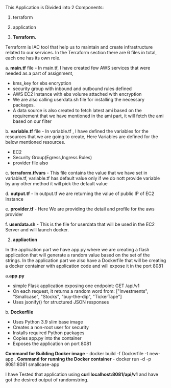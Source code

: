 This Application is Divided into 2 Components:
1. terraform
2. application

1. **Terraform.**

Terraform is IAC tool that help us to maintain and create infrastructure related to our services.
In the Terraform section there are 6 files in total, each one has its own role.

a. **main.tf** file - In main.tf,  I have created few AWS services that were needed as a part of assignment,
   - kms_key for ebs encryption
   - security group with inbound and outbound rules defined
   - AWS EC2 Instance with ebs volume attached with encryption
   - We are also calling userdata.sh file for installing the necessary packages.
   - A data source is also created to fetch latest ami based on the requirement that we have mentioned in the ami part, it will fetch the ami based on our filter

b. **variable.tf** file - In variable.tf , I have defined the variables for the resources that we are going to create, Here Variables are defined for the below mentioned resources.
   - EC2
   - Security Group(Egress,Ingress Rules)
   - provider file also

c. **terraform.tfvars** - This file contains the value that we have set in variable.tf, variable.tf has default value only if we do nott provide variable by any other method it will pick the default value

d. **output.tf** - In output.tf we are returning the value of public IP of EC2 Instance

e. **provider.tf** -  Here We are providing the detail and profile for the aws provider

f. **userdata.sh** - This is the file for userdata that will be used in the EC2 Server and will launch docker.

2. **appliaction**

In the application part we have app.py where we are creating a flash application that will generate a random value based on the set of the strings.
In the application part we also have a Dockerfile that will be creating a docker container with application code and will expose it in the port 8081

a.**app.py**
  - simple Flask application exposing one endpoint: GET /api/v1
  - On each request, it returns a random word from:
    ["Investments", "Smallcase", "Stocks", "buy-the-dip", "TickerTape"]
  - Uses jsonify() for structured JSON responses

b. **Dockerfile**
  - Uses Python 3.9 slim base image
  - Creates a non-root user for security
  - Installs required Python packages
  - Copies app.py into the container
  - Exposes the application on port 8081

**Command for Building Docker image** - docker build -f Dockerfile -t new-app .
**Command for running the Docker container** - docker run -d -p 8081:8081 smallcase-app

I have Tested that application using **curl localhost:8081/api/v1** and have got the desired output of randomstring.













  
